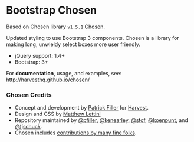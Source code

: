 # Bootstrap Chosen 

Based on Chosen library `v1.5.1` [Chosen](http://harvesthq.github.io/chosen/).

Updated styling to use Bootstrap 3 components.
Chosen is a library for making long, unwieldy select boxes more user friendly.

* jQuery support: 1.4+
* Bootstrap: 3+

For **documentation**, usage, and examples, see:
http://harvesthq.github.io/chosen/

### Chosen Credits

* Concept and development by [Patrick Filler](http://patrickfiller.com) for [Harvest](http://getharvest.com/).
* Design and CSS by [Matthew Lettini](http://matthewlettini.com/)
* Repository maintained by [@pfiller](http://github.com/pfiller), [@kenearley](http://github.com/kenearley), [@stof](http://github.com/stof), [@koenpunt](http://github.com/koenpunt), and [@tjschuck](http://github.com/tjschuck).
* Chosen includes [contributions by many fine folks](https://github.com/harvesthq/chosen/contributors).
